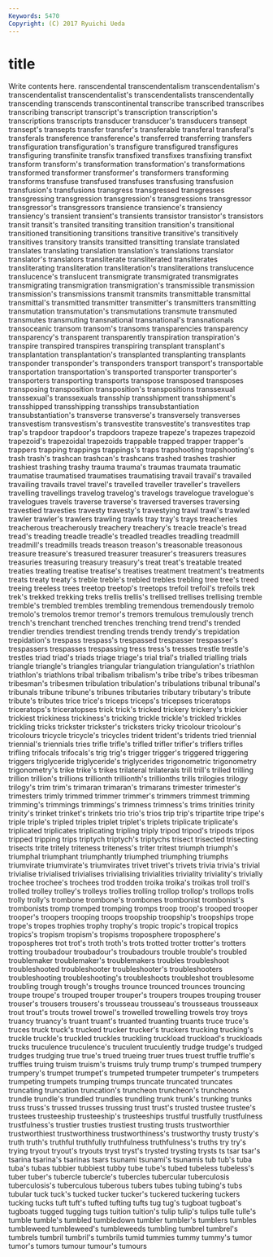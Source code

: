 ```yaml
---
Keywords: 5470 
Copyright: (C) 2017 Ryuichi Ueda
---
```


# title

Write contents here.
ranscendental transcendentalism transcendentalism's transcendentalist transcendentalist's transcendentalists transcendentally transcending transcends
transcontinental transcribe transcribed transcribes transcribing transcript transcript's transcription transcription's transcriptions
transcripts transducer transducer's transducers transept transept's transepts transfer transfer's transferable
transferal transferal's transferals transference transference's transferred transferring transfers transfiguration transfiguration's
transfigure transfigured transfigures transfiguring transfinite transfix transfixed transfixes transfixing transfixt
transform transform's transformation transformation's transformations transformed transformer transformer's transformers transforming
transforms transfuse transfused transfuses transfusing transfusion transfusion's transfusions transgress transgressed
transgresses transgressing transgression transgression's transgressions transgressor transgressor's transgressors transience transience's
transiency transiency's transient transient's transients transistor transistor's transistors transit transit's
transited transiting transition transition's transitional transitioned transitioning transitions transitive transitive's
transitively transitives transitory transits transitted transitting translate translated translates translating
translation translation's translations translator translator's translators transliterate transliterated transliterates transliterating
transliteration transliteration's transliterations translucence translucence's translucent transmigrate transmigrated transmigrates transmigrating
transmigration transmigration's transmissible transmission transmission's transmissions transmit transmits transmittable transmittal
transmittal's transmitted transmitter transmitter's transmitters transmitting transmutation transmutation's transmutations transmute
transmuted transmutes transmuting transnational transnational's transnationals transoceanic transom transom's transoms
transparencies transparency transparency's transparent transparently transpiration transpiration's transpire transpired transpires
transpiring transplant transplant's transplantation transplantation's transplanted transplanting transplants transponder transponder's
transponders transport transport's transportable transportation transportation's transported transporter transporter's transporters
transporting transports transpose transposed transposes transposing transposition transposition's transpositions transsexual
transsexual's transsexuals transship transshipment transshipment's transshipped transshipping transships transubstantiation transubstantiation's
transverse transverse's transversely transverses transvestism transvestism's transvestite transvestite's transvestites trap
trap's trapdoor trapdoor's trapdoors trapeze trapeze's trapezes trapezoid trapezoid's trapezoidal
trapezoids trappable trapped trapper trapper's trappers trapping trappings trappings's traps
trapshooting trapshooting's trash trash's trashcan trashcan's trashcans trashed trashes trashier
trashiest trashing trashy trauma trauma's traumas traumata traumatic traumatise traumatised
traumatises traumatising travail travail's travailed travailing travails travel travel's travelled
traveller traveller's travellers travelling travellings travelog travelog's travelogs travelogue travelogue's
travelogues travels traverse traverse's traversed traverses traversing travestied travesties travesty
travesty's travestying trawl trawl's trawled trawler trawler's trawlers trawling trawls
tray tray's trays treacheries treacherous treacherously treachery treachery's treacle treacle's
tread tread's treading treadle treadle's treadled treadles treadling treadmill treadmill's
treadmills treads treason treason's treasonable treasonous treasure treasure's treasured treasurer
treasurer's treasurers treasures treasuries treasuring treasury treasury's treat treat's treatable
treated treaties treating treatise treatise's treatises treatment treatment's treatments treats
treaty treaty's treble treble's trebled trebles trebling tree tree's treed
treeing treeless trees treetop treetop's treetops trefoil trefoil's trefoils trek
trek's trekked trekking treks trellis trellis's trellised trellises trellising tremble
tremble's trembled trembles trembling tremendous tremendously tremolo tremolo's tremolos tremor
tremor's tremors tremulous tremulously trench trench's trenchant trenched trenches trenching
trend trend's trended trendier trendies trendiest trending trends trendy trendy's
trepidation trepidation's trespass trespass's trespassed trespasser trespasser's trespassers trespasses trespassing
tress tress's tresses trestle trestle's trestles triad triad's triads triage
triage's trial trial's trialled trialling trials triangle triangle's triangles triangular
triangulation triangulation's triathlon triathlon's triathlons tribal tribalism tribalism's tribe tribe's
tribes tribesman tribesman's tribesmen tribulation tribulation's tribulations tribunal tribunal's tribunals
tribune tribune's tribunes tributaries tributary tributary's tribute tribute's tributes trice
trice's triceps triceps's tricepses triceratops triceratops's triceratopses trick trick's tricked
trickery trickery's trickier trickiest trickiness trickiness's tricking trickle trickle's trickled
trickles trickling tricks trickster trickster's tricksters tricky tricolour tricolour's tricolours
tricycle tricycle's tricycles trident trident's tridents tried triennial triennial's triennials
tries trifle trifle's trifled trifler trifler's triflers trifles trifling trifocals
trifocals's trig trig's trigger trigger's triggered triggering triggers triglyceride triglyceride's
triglycerides trigonometric trigonometry trigonometry's trike trike's trikes trilateral trilaterals trill
trill's trilled trilling trillion trillion's trillions trillionth trillionth's trillionths trills
trilogies trilogy trilogy's trim trim's trimaran trimaran's trimarans trimester trimester's
trimesters trimly trimmed trimmer trimmer's trimmers trimmest trimming trimming's trimmings
trimmings's trimness trimness's trims trinities trinity trinity's trinket trinket's trinkets
trio trio's trios trip trip's tripartite tripe tripe's triple triple's
tripled triples triplet triplet's triplets triplicate triplicate's triplicated triplicates triplicating
tripling triply tripod tripod's tripods tripos tripped tripping trips triptych
triptych's triptychs trisect trisected trisecting trisects trite tritely triteness triteness's
triter tritest triumph triumph's triumphal triumphant triumphantly triumphed triumphing triumphs
triumvirate triumvirate's triumvirates trivet trivet's trivets trivia trivia's trivial trivialise
trivialised trivialises trivialising trivialities triviality triviality's trivially trochee trochee's trochees
trod trodden troika troika's troikas troll troll's trolled trolley trolley's
trolleys trollies trolling trollop trollop's trollops trolls trolly trolly's trombone
trombone's trombones trombonist trombonist's trombonists tromp tromped tromping tromps troop
troop's trooped trooper trooper's troopers trooping troops troopship troopship's troopships
trope trope's tropes trophies trophy trophy's tropic tropic's tropical tropics
tropics's tropism tropism's tropisms troposphere troposphere's tropospheres trot trot's troth
troth's trots trotted trotter trotter's trotters trotting troubadour troubadour's troubadours
trouble trouble's troubled troublemaker troublemaker's troublemakers troubles troubleshoot troubleshooted troubleshooter
troubleshooter's troubleshooters troubleshooting troubleshooting's troubleshoots troubleshot troublesome troubling trough trough's
troughs trounce trounced trounces trouncing troupe troupe's trouped trouper trouper's
troupers troupes trouping trouser trouser's trousers trousers's trousseau trousseau's trousseaus
trousseaux trout trout's trouts trowel trowel's trowelled trowelling trowels troy
troys truancy truancy's truant truant's truanted truanting truants truce truce's
truces truck truck's trucked trucker trucker's truckers trucking trucking's truckle
truckle's truckled truckles truckling truckload truckload's truckloads trucks truculence truculence's
truculent truculently trudge trudge's trudged trudges trudging true true's trued
trueing truer trues truest truffle truffle's truffles truing truism truism's
truisms truly trump trump's trumped trumpery trumpery's trumpet trumpet's trumpeted
trumpeter trumpeter's trumpeters trumpeting trumpets trumping trumps truncate truncated truncates
truncating truncation truncation's truncheon truncheon's truncheons trundle trundle's trundled trundles
trundling trunk trunk's trunking trunks truss truss's trussed trusses trussing
trust trust's trusted trustee trustee's trustees trusteeship trusteeship's trusteeships trustful
trustfully trustfulness trustfulness's trustier trusties trustiest trusting trusts trustworthier trustworthiest
trustworthiness trustworthiness's trustworthy trusty trusty's truth truth's truthful truthfully truthfulness
truthfulness's truths try try's trying tryout tryout's tryouts tryst tryst's
trysted trysting trysts ts tsar tsar's tsarina tsarina's tsarinas tsars
tsunami tsunami's tsunamis tub tub's tuba tuba's tubas tubbier tubbiest
tubby tube tube's tubed tubeless tubeless's tuber tuber's tubercle tubercle's
tubercles tubercular tuberculosis tuberculosis's tuberculous tuberous tubers tubes tubing tubing's
tubs tubular tuck tuck's tucked tucker tucker's tuckered tuckering tuckers
tucking tucks tuft tuft's tufted tufting tufts tug tug's tugboat
tugboat's tugboats tugged tugging tugs tuition tuition's tulip tulip's tulips
tulle tulle's tumble tumble's tumbled tumbledown tumbler tumbler's tumblers tumbles
tumbleweed tumbleweed's tumbleweeds tumbling tumbrel tumbrel's tumbrels tumbril tumbril's tumbrils
tumid tummies tummy tummy's tumor tumor's tumors tumour tumour's tumours
